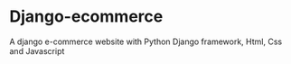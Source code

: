 ﻿# Django-ecommerce
A django e-commerce website with Python Django framework, Html, Css and Javascript
